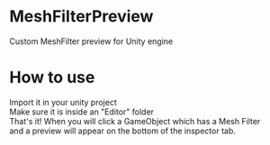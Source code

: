 # MeshFilterPreview
Custom MeshFilter preview for Unity engine

# How to use
Import it in your unity project <br>
Make sure it is inside an "Editor" folder <br>
That's it! When you will click a GameObject which has a Mesh Filter <br> and a preview will appear on the bottom of the inspector tab.
